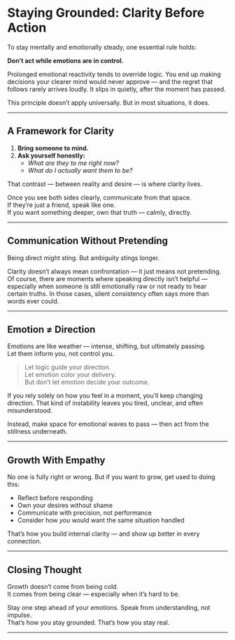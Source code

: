 # Staying Grounded: Clarity Before Action

To stay mentally and emotionally steady, one essential rule holds:

**Don’t act while emotions are in control.**

Prolonged emotional reactivity tends to override logic. You end up making decisions your clearer mind would never approve — and the regret that follows rarely arrives loudly. It slips in quietly, after the moment has passed.

This principle doesn’t apply universally. But in most situations, it does.

---

## A Framework for Clarity

1. **Bring someone to mind.**  
2. **Ask yourself honestly:**  
   - *What are they to me right now?*  
   - *What do I actually want them to be?*

That contrast — between reality and desire — is where clarity lives.

Once you see both sides clearly, communicate from that space.  
If they’re just a friend, speak like one.  
If you want something deeper, own that truth — calmly, directly.

---

## Communication Without Pretending

Being direct might sting. But ambiguity stings longer.

Clarity doesn’t always mean confrontation — it just means not pretending.  
Of course, there are moments where speaking directly isn’t helpful — especially when someone is still emotionally raw or not ready to hear certain truths. In those cases, silent consistency often says more than words ever could.

---

## Emotion ≠ Direction

Emotions are like weather — intense, shifting, but ultimately passing.  
Let them inform you, not control you.

> Let logic guide your direction.  
> Let emotion color your delivery.  
> But don’t let emotion decide your outcome.

If you rely solely on how you feel in a moment, you’ll keep changing direction. That kind of instability leaves you tired, unclear, and often misunderstood.

Instead, make space for emotional waves to pass — then act from the stillness underneath.

---

## Growth With Empathy

No one is fully right or wrong. But if you want to grow, get used to doing this:

- Reflect before responding  
- Own your desires without shame  
- Communicate with precision, not performance  
- Consider how *you* would want the same situation handled

That’s how you build internal clarity — and show up better in every connection.

---

## Closing Thought

Growth doesn’t come from being cold.  
It comes from being clear — especially when it’s hard to be.

Stay one step ahead of your emotions. Speak from understanding, not impulse.  
That’s how you stay grounded. That’s how you stay real.

---
